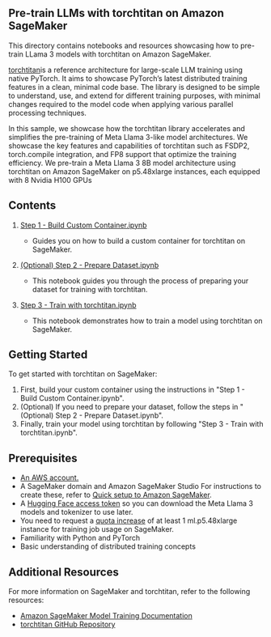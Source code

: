 ## Pre-train LLMs with torchtitan on Amazon SageMaker

This directory contains notebooks and resources showcasing how to pre-train LLama 3 models with torchtitan on Amazon SageMaker.

[torchtitan](https://github.com/pytorch/torchtitan/tree/main)is a reference architecture for large-scale LLM training using native PyTorch. It aims to showcase PyTorch’s latest distributed training features in a clean, minimal code base. The library is designed to be simple to understand, use, and extend for different training purposes, with minimal changes required to the model code when applying various parallel processing techniques.

In this sample, we showcase how the torchtitan library accelerates and simplifies the pre-training of Meta Llama 3-like model architectures. We showcase the key features and capabilities of torchtitan such as FSDP2, torch.compile integration, and FP8 support that optimize the training efficiency. We pre-train a Meta Llama 3 8B model architecture using torchtitan on Amazon SageMaker on p5.48xlarge instances, each equipped with 8 Nvidia H100 GPUs

## Contents

1. [Step 1 - Build Custom Container.ipynb](./Step%201%20-Build%20Custom%20Container.ipynb)
   - Guides you on how to build a custom container for torchtitan on SageMaker.

2. [(Optional) Step 2 - Prepare Dataset.ipynb](./\(Optional\)%20Step%202%20-Prepare%20Dataset.ipynb)
   - This notebook guides you through the process of preparing your dataset for training with torchtitan.

3. [Step 3 - Train with torchtitan.ipynb](./Step%203-%20Train%20with%20torchtitan.ipynb)
   - This notebook demonstrates how to train a model using torchtitan on SageMaker.

## Getting Started

To get started with torchtitan on SageMaker:

1. First, build your custom container using the instructions in "Step 1 - Build Custom Container.ipynb".
2. (Optional) If you need to prepare your dataset, follow the steps in "(Optional) Step 2 - Prepare Dataset.ipynb".
3. Finally, train your model using torchtitan by following "Step 3 - Train with torchtitan.ipynb".

## Prerequisites

- [An AWS account.](https://aws.amazon.com/free/?gclid=CjwKCAjw_4S3BhAAEiwA_64YhprSXEAxE5JWxu8498Z9ayXAa08YwrqYvh7JyYinp095FXSxMRx06hoC4NsQAvD_BwE&trk=9ab5159b-247d-4917-a0ec-ec01d1af6bf9&sc_channel=ps&ef_id=CjwKCAjw_4S3BhAAEiwA_64YhprSXEAxE5JWxu8498Z9ayXAa08YwrqYvh7JyYinp095FXSxMRx06hoC4NsQAvD_BwE:G:s&s_kwcid=AL!4422!3!645133561110!e!!g!!aws%20account!19579657595!152087369744&all-free-tier.sort-by=item.additionalFields.SortRank&all-free-tier.sort-order=asc&awsf.Free%20Tier%20Types=*all&awsf.Free%20Tier%20Categories=*all)
- A SageMaker domain and Amazon SageMaker Studio For instructions to create these, refer to [Quick setup to Amazon SageMaker](https://docs.aws.amazon.com/sagemaker/latest/dg/onboard-quick-start.html).
- A [Hugging Face access token](https://huggingface.co/docs/hub/en/security-tokens) so you can download the Meta Llama 3 models and tokenizer to use later.
- You need to request a [quota increase](https://docs.aws.amazon.com/servicequotas/latest/userguide/request-quota-increase.html) of at least 1 ml.p5.48xlarge instance for training job usage on SageMaker.
- Familiarity with Python and PyTorch
- Basic understanding of distributed training concepts

## Additional Resources

For more information on SageMaker and torchtitan, refer to the following resources:

- [Amazon SageMaker Model Training Documentation](https://aws.amazon.com/sagemaker/train/)
- [torchtitan GitHub Repository](https://github.com/pytorch/pytorch)
